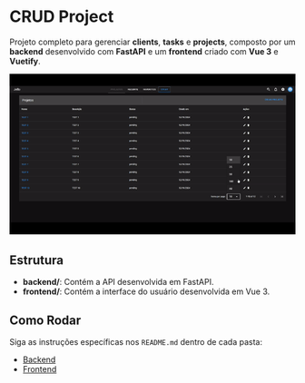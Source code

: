 # CRUD Project

Projeto completo para gerenciar **clients**, **tasks** e **projects**, composto por um **backend** desenvolvido com **FastAPI** e um **frontend** criado com **Vue 3** e **Vuetify**.

![Demo](./assets/demo.gif)

## Estrutura
- **backend/**: Contém a API desenvolvida em FastAPI.
- **frontend/**: Contém a interface do usuário desenvolvida em Vue 3.

## Como Rodar
Siga as instruções específicas nos `README.md` dentro de cada pasta:
- [Backend](https://github.com/lele-sf/crud_project/tree/main/crud-backend)
- [Frontend](https://github.com/lele-sf/crud_project/tree/main/crud-frontend)
